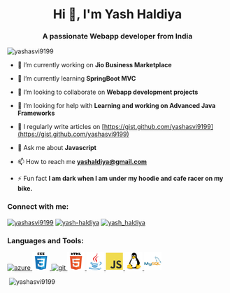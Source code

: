 <h1 align="center">Hi 👋, I'm Yash Haldiya</h1>
<h3 align="center">A passionate Webapp developer from India</h3>

<p align="left"> <img src="https://komarev.com/ghpvc/?username=yashasvi9199&label=Profile%20views&color=0e75b6&style=flat" alt="yashasvi9199" /> </p>

- 🔭 I’m currently working on **Jio Business Marketplace**

- 🌱 I’m currently learning **SpringBoot MVC**

- 👯 I’m looking to collaborate on **Webapp development projects**

- 🤝 I’m looking for help with **Learning and working on Advanced Java Frameworks**

- 📝 I regularly write articles on [https://gist.github.com/yashasvi9199](https://gist.github.com/yashasvi9199)

- 💬 Ask me about **Javascript**

- 📫 How to reach me **yashaldiya@gmail.com**

- ⚡ Fun fact **I am dark when I am under my hoodie and cafe racer on my bike.**

<h3 align="left">Connect with me:</h3>
<p align="left">
<a href="https://codepen.io/yashasvi9199" target="blank"><img align="center" src="https://raw.githubusercontent.com/rahuldkjain/github-profile-readme-generator/master/src/images/icons/Social/codepen.svg" alt="yashasvi9199" height="30" width="40" /></a>
<a href="https://linkedin.com/in/yash-haldiya" target="blank"><img align="center" src="https://raw.githubusercontent.com/rahuldkjain/github-profile-readme-generator/master/src/images/icons/Social/linked-in-alt.svg" alt="yash-haldiya" height="30" width="40" /></a>
<a href="https://instagram.com/yash_haldiya" target="blank"><img align="center" src="https://raw.githubusercontent.com/rahuldkjain/github-profile-readme-generator/master/src/images/icons/Social/instagram.svg" alt="yash_haldiya" height="30" width="40" /></a>
</p>

<h3 align="left">Languages and Tools:</h3>
<p align="left"> <a href="https://azure.microsoft.com/en-in/" target="_blank" rel="noreferrer"> <img src="https://www.vectorlogo.zone/logos/microsoft_azure/microsoft_azure-icon.svg" alt="azure" width="40" height="40"/> </a> <a href="https://www.w3schools.com/css/" target="_blank" rel="noreferrer"> <img src="https://raw.githubusercontent.com/devicons/devicon/master/icons/css3/css3-original-wordmark.svg" alt="css3" width="40" height="40"/> </a> <a href="https://git-scm.com/" target="_blank" rel="noreferrer"> <img src="https://www.vectorlogo.zone/logos/git-scm/git-scm-icon.svg" alt="git" width="40" height="40"/> </a> <a href="https://www.w3.org/html/" target="_blank" rel="noreferrer"> <img src="https://raw.githubusercontent.com/devicons/devicon/master/icons/html5/html5-original-wordmark.svg" alt="html5" width="40" height="40"/> </a> <a href="https://www.java.com" target="_blank" rel="noreferrer"> <img src="https://raw.githubusercontent.com/devicons/devicon/master/icons/java/java-original.svg" alt="java" width="40" height="40"/> </a> <a href="https://developer.mozilla.org/en-US/docs/Web/JavaScript" target="_blank" rel="noreferrer"> <img src="https://raw.githubusercontent.com/devicons/devicon/master/icons/javascript/javascript-original.svg" alt="javascript" width="40" height="40"/> </a> <a href="https://www.linux.org/" target="_blank" rel="noreferrer"> <img src="https://raw.githubusercontent.com/devicons/devicon/master/icons/linux/linux-original.svg" alt="linux" width="40" height="40"/> </a> <a href="https://www.mysql.com/" target="_blank" rel="noreferrer"> <img src="https://raw.githubusercontent.com/devicons/devicon/master/icons/mysql/mysql-original-wordmark.svg" alt="mysql" width="40" height="40"/> </a> </p>

<p>&nbsp;<img align="center" src="https://github-readme-stats.vercel.app/api?username=yashasvi9199&show_icons=true&locale=en" alt="yashasvi9199" /></p>

